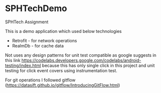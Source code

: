 # SPHTechDemo
SPHTech Assignment

This is a demo application which used below technologies
- Retrofit -  for network operations
- RealmDb - for cache data

Not uses any design patterns for unit test compatible as google suggests in this link
    https://codelabs.developers.google.com/codelabs/android-testing/index.html
because this has only single click in this project and unit testing for click event covers using instrumentation test.

For git operations I followed gitflow (https://datasift.github.io/gitflow/IntroducingGitFlow.html)